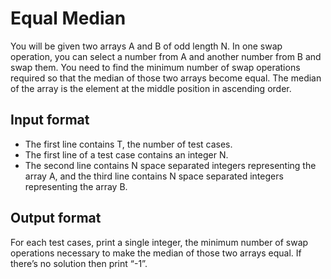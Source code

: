 # Equal Median

You will be given two arrays A and B of odd length N. In one swap operation, you can select a number from A and another number from B and swap them. You need to find the minimum number of swap operations required so that the median of those two arrays become equal. The median of the array is the element at the middle position in ascending order.

## Input format

- The first line contains T, the number of test cases.
- The first line of a test case contains an integer N.
- The second line contains N space separated integers representing the array A, and the third line contains N space separated integers representing the array B.

## Output format

For each test cases, print a single integer, the minimum number of swap operations necessary to make the median of those two arrays equal. If there’s no solution then print “-1”.
